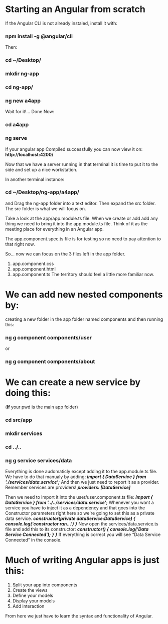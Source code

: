 # Starting an Angular from scratch

If the Angular CLI is not already instaled, install it with:
### npm install -g @angular/cli

Then:
### cd ~/Desktop/
### mkdir ng-app
### cd ng-app/
### ng new a4app

Wait for it!... Done
Now:
### cd a4app
### ng serve

If your angular app Compiled successfully you 
can now view it on:  **http://localhost:4200/**

Now that we have a server running in that terminal
it is time to put it to the side and set up a nice workstation.

In another terminal instance: 
### cd ~/Desktop/ng-app/a4app/
and
Drag the ng-app folder into a text editor.
Then expand the src folder. 
The src folder is what we will focus on.

Take a look at the app/app.module.ts file.
When we create or add add any thing we need to
bring it into the app.module.ts file.
Think of it as the meeting place for everything
in an Angular app.

The app.component.spec.ts file is for testing
so no need to pay attention to that right now.

So... now we can focus on the 3 files left in the app folder.
1. app.component.css
2. app.component.html
3. app.component.ts
The territory should feel a little more familiar now.

# We can add new nested components by: 
creating a new folder in the app folder named components 
and then running this:
### ng g component components/user
or
### ng g component components/about



# We can create a new service by doing this:
(**If** your pwd is the main app folder)
### cd src/app
### mkdir services
### cd ../..
### ng g service services/data
Everything is done audomaticly except adding it to the
app.module.ts file. We have to do that manualy by adding:
***import { DataService } from './services/data.service';***
And then we just need to report it as a provider.
Remember services are providers!
***providers: [DataService]***

Then we need to import it into the user/user.component.ts file:
***import { DataService } from '../../services/data.service';***
Whenever you want a service you have to inject it as a dependency 
and that goes into the Constructor parameters right here so we're
going to set this as a private data service.
***constructor(private dataService:DataService) {***
  ***console.log('constructor ran...')***
***}***
Now open the services/data.service.ts file and add this to its constructor:
  ***constructor() {***
  	***console.log('Data Service Connected');***
  ***}***
***}***
If everything is correct you will see “Data Service Connected” 
in the console.

# Much of writing Angular apps is just this:
1. Split your app into components
2. Create the views
3. Define your models
4. Display your models
5. Add interaction

From here we just have to learn the 
syntax and functionality of Angular.





















